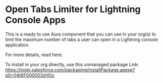 # Open Tabs Limiter for Lightning Console Apps
This is a ready to use Aura component that you can use in your org(s) to limit the maximum number of tabs a user can open in a Lightning console application.

For more details, read here: <blog post link>

To install in your org directly, use this unmanaged  package Link: https://login.salesforce.com/packaging/installPackage.apexp?p0=04t6F000003zHOz